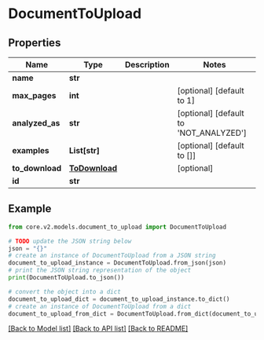 # DocumentToUpload


## Properties

Name | Type | Description | Notes
------------ | ------------- | ------------- | -------------
**name** | **str** |  | 
**max_pages** | **int** |  | [optional] [default to 1]
**analyzed_as** | **str** |  | [optional] [default to 'NOT_ANALYZED']
**examples** | **List[str]** |  | [optional] [default to []]
**to_download** | [**ToDownload**](ToDownload.md) |  | [optional] 
**id** | **str** |  | 

## Example

```python
from core.v2.models.document_to_upload import DocumentToUpload

# TODO update the JSON string below
json = "{}"
# create an instance of DocumentToUpload from a JSON string
document_to_upload_instance = DocumentToUpload.from_json(json)
# print the JSON string representation of the object
print(DocumentToUpload.to_json())

# convert the object into a dict
document_to_upload_dict = document_to_upload_instance.to_dict()
# create an instance of DocumentToUpload from a dict
document_to_upload_from_dict = DocumentToUpload.from_dict(document_to_upload_dict)
```
[[Back to Model list]](../README.md#documentation-for-models) [[Back to API list]](../README.md#documentation-for-api-endpoints) [[Back to README]](../README.md)


